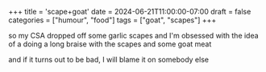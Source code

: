 +++
title = 'scape+goat'
date = 2024-06-21T11:00:00-07:00
draft = false
categories = ["humour", "food"]
tags = ["goat", "scapes"]
+++

so my CSA dropped off some garlic scapes and I'm obsessed with the idea of a doing a long braise with the scapes and some goat meat

and if it turns out to be bad, I will blame it on somebody else